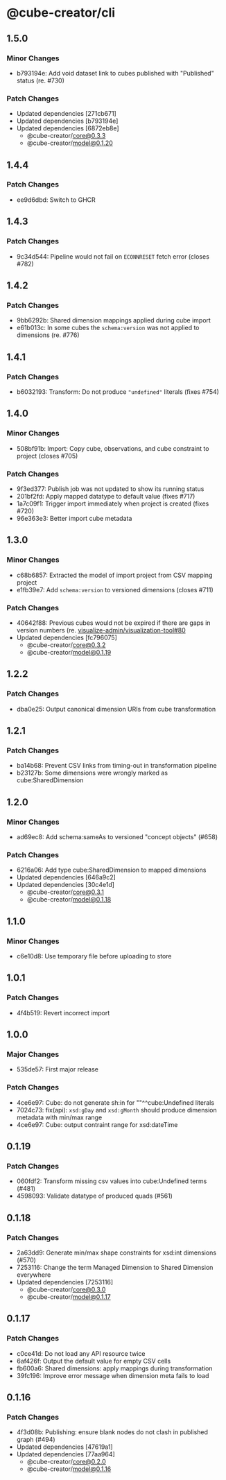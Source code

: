 # @cube-creator/cli

## 1.5.0

### Minor Changes

- b793194e: Add void dataset link to cubes published with "Published" status (re. #730)

### Patch Changes

- Updated dependencies [271cb671]
- Updated dependencies [b793194e]
- Updated dependencies [6872eb8e]
  - @cube-creator/core@0.3.3
  - @cube-creator/model@0.1.20

## 1.4.4

### Patch Changes

- ee9d6dbd: Switch to GHCR

## 1.4.3

### Patch Changes

- 9c34d544: Pipeline would not fail on `ECONNRESET` fetch error (closes #782)

## 1.4.2

### Patch Changes

- 9bb6292b: Shared dimension mappings applied during cube import
- e61b013c: In some cubes the `schema:version` was not applied to dimensions (re. #776)

## 1.4.1

### Patch Changes

- b6032193: Transform: Do not produce `"undefined"` literals (fixes #754)

## 1.4.0

### Minor Changes

- 508bf91b: Import: Copy cube, observations, and cube constraint to project (closes #705)

### Patch Changes

- 9f3ed377: Publish job was not updated to show its running status
- 201bf2fd: Apply mapped datatype to default value (fixes #717)
- 1a7c09f1: Trigger import immediately when project is created (fixes #720)
- 96e363e3: Better import cube metadata

## 1.3.0

### Minor Changes

- c68b6857: Extracted the model of import project from CSV mapping project
- e1fb39e7: Add `schema:version` to versioned dimensions (closes #711)

### Patch Changes

- 40642f88: Previous cubes would not be expired if there are gaps in version numbers (re. [visualize-admin/visualization-tool#80](https://github.com/visualize-admin/visualization-tool/issues/80)
- Updated dependencies [fc796075]
  - @cube-creator/core@0.3.2
  - @cube-creator/model@0.1.19

## 1.2.2

### Patch Changes

- dba0e25: Output canonical dimension URIs from cube transformation

## 1.2.1

### Patch Changes

- ba14b68: Prevent CSV links from timing-out in transformation pipeline
- b23127b: Some dimensions were wrongly marked as cube:SharedDimension

## 1.2.0

### Minor Changes

- ad69ec8: Add schema:sameAs to versioned "concept objects" (#658)

### Patch Changes

- 6216a06: Add type cube:SharedDimension to mapped dimensions
- Updated dependencies [646a9c2]
- Updated dependencies [30c4e1d]
  - @cube-creator/core@0.3.1
  - @cube-creator/model@0.1.18

## 1.1.0

### Minor Changes

- c6e10d8: Use temporary file before uploading to store

## 1.0.1

### Patch Changes

- 4f4b519: Revert incorrect import

## 1.0.0

### Major Changes

- 535de57: First major release

### Patch Changes

- 4ce6e97: Cube: do not generate sh:in for ""^^cube:Undefined literals
- 7024c73: fix(api): `xsd:gDay` and `xsd:gMonth` should produce dimension metadata with min/max range
- 4ce6e97: Cube: output contraint range for xsd:dateTime

## 0.1.19

### Patch Changes

- 060fdf2: Transform missing csv values into cube:Undefined terms (#481)
- 4598093: Validate datatype of produced quads (#561)

## 0.1.18

### Patch Changes

- 2a63dd9: Generate min/max shape constraints for xsd:int dimensions (#570)
- 7253116: Change the term Managed Dimension to Shared Dimension everywhere
- Updated dependencies [7253116]
  - @cube-creator/core@0.3.0
  - @cube-creator/model@0.1.17

## 0.1.17

### Patch Changes

- c0ce41d: Do not load any API resource twice
- 6af426f: Output the default value for empty CSV cells
- fb600a6: Shared dimensions: apply mappings during transformation
- 39fc196: Improve error message when dimension meta fails to load

## 0.1.16

### Patch Changes

- 4f3d08b: Publishing: ensure blank nodes do not clash in published graph (#494)
- Updated dependencies [47619a1]
- Updated dependencies [77aa964]
  - @cube-creator/core@0.2.0
  - @cube-creator/model@0.1.16
